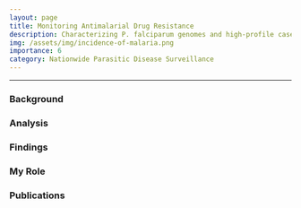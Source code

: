 ```yaml
---
layout: page
title: Monitoring Antimalarial Drug Resistance
description: Characterizing P. falciparum genomes and high-profile case investigations
img: /assets/img/incidence-of-malaria.png
importance: 6
category: Nationwide Parasitic Disease Surveillance
---
```


<!-- <div class="row">
    <div class="col-sm mt-3 mt-md-0">
        <img class="img-fluid rounded z-depth-1" src="{{ '/assets/img/scfa.jpg' | relative_url }}" alt="" title="example image"/>
    </div>
</div> -->
---

### Background 

### Analysis

### Findings

### My Role

### Publications